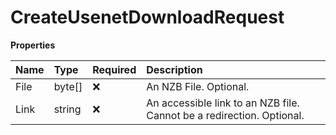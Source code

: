 # CreateUsenetDownloadRequest

**Properties**

| Name | Type   | Required | Description                                                           |
| :--- | :----- | :------- | :-------------------------------------------------------------------- |
| File | byte[] | ❌       | An NZB File. Optional.                                                |
| Link | string | ❌       | An accessible link to an NZB file. Cannot be a redirection. Optional. |
